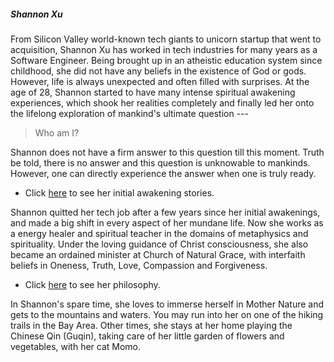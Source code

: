 ##### Shannon Xu

From Silicon Valley world-known tech giants to unicorn startup that went to acquisition, Shannon Xu has worked in tech industries for many years as a Software Engineer. Being brought up in an atheistic education system since childhood, she did not have any beliefs in the existence of God or gods. However, life is always unexpected and often filled with surprises. At the age of 28, Shannon started to have many intense spiritual awakening experiences, which shook her realities completely and finally led her onto the lifelong exploration of mankind's ultimate question ---

>Who am I?
 
Shannon does not have a firm answer to this question till this moment. Truth be told, there is no answer and this question is unknowable to mankinds. However, one can directly experience the answer when one is truly ready.

- Click [here](https://psychicdev.org/2021/08/20/spiritual-awakening-experiences/) to see her initial awakening stories.

Shannon quitted her tech job after a few years since her initial awakenings, and made a big shift in every aspect of her mundane life. Now she works as a energy healer and spiritual teacher in the domains of metaphysics and spirituality. Under the loving guidance of Christ consciousness, she also became an ordained minister at Church of Natural Grace, with interfaith beliefs in Oneness, Truth, Love, Compassion and Forgiveness.

- Click [here](https://www.psychicdev.org/philosophy/) to see her philosophy. 

In Shannon's spare time, she loves to immerse herself in Mother Nature and gets to the mountains and waters. You may run into her on one of the hiking trails in the Bay Area. Other times, she stays at her home playing the Chinese Qin (Guqin), taking care of her little garden of flowers and vegetables, with her cat Momo.
